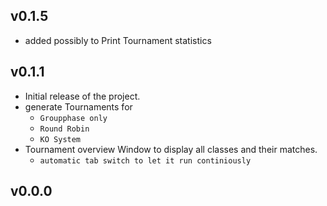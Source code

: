 ## v0.1.5
- added possibly to Print Tournament statistics

## v0.1.1
- Initial release of the project.
- generate Tournaments for
  - `Groupphase only`
  - `Round Robin`
  - `KO System`
- Tournament overview Window to display all classes and their matches.
  - `automatic tab switch to let it run continiously`




## v0.0.0
